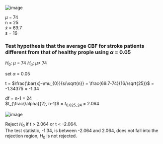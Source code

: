 
![image](https://github.com/user-attachments/assets/a03619cd-14d9-4131-a18b-532d5011045f)

$\mu$ = 74  
n = 25  
$\bar{x}$ = 69.7  
s = 16  


### Test hypothesis that the average CBF for stroke patients different from that of healthy prople using $\alpha$ = 0.05

$H_{0}$: $\mu$ = 74
$H_{a}$: $\mu \neq$ 74

set $\alpha$ = 0.05

t = $\frac{\bar{x}-\mu_{0}}{s/\sqrt{n}} = \frac{69.7-74}{16/\sqrt{25}}$ = -1.34375 $\approx$ -1.34

df = n-1 = 24  
$t_{\frac{\alpha}{2}, n-1}$ = $t_{0.025, 24}$ = 2.064  

![image](https://github.com/user-attachments/assets/38ac714d-2784-45c1-b9d1-2394af324062)

Reject $H_{0}$ if t $\gt$ 2.064 or t $\lt$ -2.064.  
The test statistic, -1.34, is between -2.064 and 2.064, does not fall into the rejection region, $H_{0}$ is not rejected.
